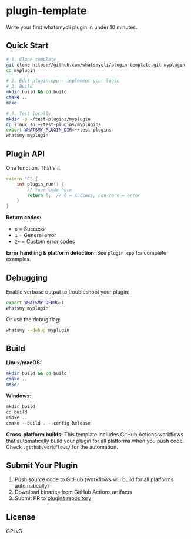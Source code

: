 # plugin-template

Write your first whatsmycli plugin in under 10 minutes.

## Quick Start

```bash
# 1. Clone template
git clone https://github.com/whatsmycli/plugin-template.git myplugin
cd myplugin

# 2. Edit plugin.cpp - implement your logic
# 3. Build
mkdir build && cd build
cmake ..
make

# 4. Test locally
mkdir -p ~/test-plugins/myplugin
cp linux.so ~/test-plugins/myplugin/
export WHATSMY_PLUGIN_DIR=~/test-plugins
whatsmy myplugin
```

## Plugin API

One function. That's it.

```cpp
extern "C" {
    int plugin_run() {
        // Your code here
        return 0;  // 0 = success, non-zero = error
    }
}
```

**Return codes:**
- `0` = Success
- `1` = General error
- `2+` = Custom error codes

**Error handling & platform detection:** See `plugin.cpp` for complete examples.

## Debugging

Enable verbose output to troubleshoot your plugin:

```bash
export WHATSMY_DEBUG=1
whatsmy myplugin
```

Or use the debug flag:
```bash
whatsmy --debug myplugin
```

## Build

**Linux/macOS:**
```bash
mkdir build && cd build
cmake ..
make
```

**Windows:**
```powershell
mkdir build
cd build
cmake ..
cmake --build . --config Release
```

**Cross-platform builds:** This template includes GitHub Actions workflows that automatically build your plugin for all platforms when you push code. Check `.github/workflows/` for the automation.

## Submit Your Plugin

1. Push source code to GitHub (workflows will build for all platforms automatically)
2. Download binaries from GitHub Actions artifacts
3. Submit PR to [plugins repository](https://github.com/whatsmycli/plugins)

## License

GPLv3
